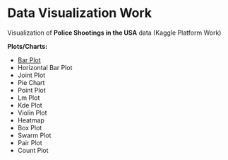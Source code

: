 # Data Visualization Work

Visualization of <b>Police Shootings in the USA</b> data (Kaggle Platform Work)

<b>Plots/Charts:</b>
<ul>
<li><a href="https://github.com/osmanaliyardim/data-visualization/blob/master/AmericanPoliceShootingsWithBARPLOT.py">Bar Plot</a></li>
<li>Horizontal Bar Plot</li>
<li>Joint Plot</li>
<li>Pie Chart</li>
<li>Point Plot</li>
<li>Lm Plot</li>
<li>Kde Plot</li>
<li>Violin Plot</li>
<li>Heatmap</li>
<li>Box Plot</li>
<li>Swarm Plot</li>
<li>Pair Plot</li>
<li>Count Plot</li>
  
